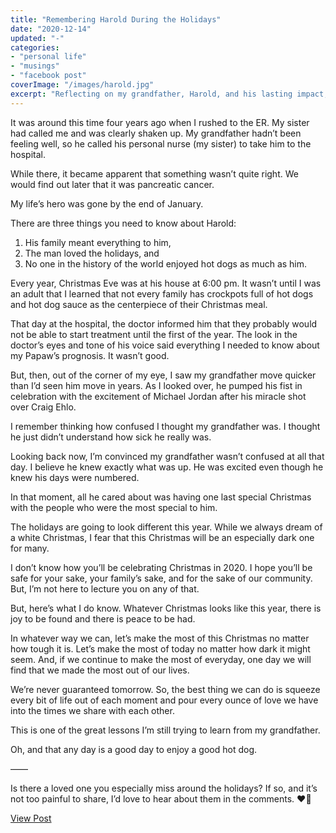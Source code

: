 ```yaml
---
title: "Remembering Harold During the Holidays"
date: "2020-12-14"
updated: "-"
categories: 
- "personal life"
- "musings"
- "facebook post"
coverImage: "/images/harold.jpg"
excerpt: "Reflecting on my grandfather, Harold, and his lasting impact, especially during the holiday season."
---
```

It was around this time four years ago when I rushed to the ER. My sister had called me and was clearly shaken up. My grandfather hadn’t been feeling well, so he called his personal nurse (my sister) to take him to the hospital. 

While there, it became apparent that something wasn’t quite right. We would find out later that it was pancreatic cancer.

My life’s hero was gone by the end of January. 

There are three things you need to know about Harold:
1. His family meant everything to him,
2. The man loved the holidays, and
3. No one in the history of the world enjoyed hot dogs as much as him.

Every year, Christmas Eve was at his house at 6:00 pm. It wasn’t until I was an adult that I learned that not every family has crockpots full of hot dogs and hot dog sauce as the centerpiece of their Christmas meal. 

That day at the hospital, the doctor informed him that they probably would not be able to start treatment until the first of the year. The look in the doctor’s eyes and tone of his voice said everything I needed to know about my Papaw’s prognosis. It wasn’t good. 

But, then, out of the corner of my eye, I saw my grandfather move quicker than I’d seen him move in years. As I looked over, he pumped his fist in celebration with the excitement of Michael Jordan after his miracle shot over Craig Ehlo. 

I remember thinking how confused I thought my grandfather was. I thought he just didn’t understand how sick he really was. 

Looking back now, I’m convinced my grandfather wasn’t confused at all that day. I believe he knew exactly what was up. He was excited even though he knew his days were numbered.

In that moment, all he cared about was having one last special Christmas with the people who were the most special to him. 

The holidays are going to look different this year. While we always dream of a white Christmas, I fear that this Christmas will be an especially dark one for many. 

I don’t know how you’ll be celebrating Christmas in 2020. I hope you’ll be safe for your sake, your family’s sake, and for the sake of our community. But, I’m not here to lecture you on any of that. 

But, here’s what I do know. Whatever Christmas looks like this year, there is joy to be found and there is peace to be had. 

In whatever way we can, let’s make the most of this Christmas no matter how tough it is. Let’s make the most of today no matter how dark it might seem. And, if we continue to make the most of everyday, one day we will find that we made the most out of our lives. 

We’re never guaranteed tomorrow. So, the best thing we can do is squeeze every bit of life out of each moment and pour every ounce of love we have into the times we share with each other.

This is one of the great lessons I’m still trying to learn from my grandfather.

Oh, and that any day is a good day to enjoy a good hot dog. 

——

Is there a loved one you especially miss around the holidays? If so, and it’s not too painful to share, I’d love to hear about them in the comments. ❤️🎄

<a href="https://www.facebook.com/photo.php?fbid=10105063400452123&set=pb.42207102.-2207520000&type=3" target="_blank" class="button facebook">View Post</a>
